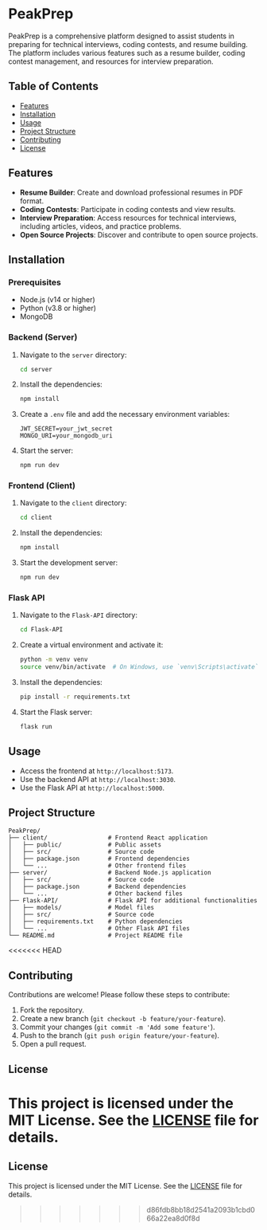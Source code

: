 # PeakPrep

PeakPrep is a comprehensive platform designed to assist students in preparing for technical interviews, coding contests, and resume building. The platform includes various features such as a resume builder, coding contest management, and resources for interview preparation.

## Table of Contents

- [Features](#features)
- [Installation](#installation)
- [Usage](#usage)
- [Project Structure](#project-structure)
- [Contributing](#contributing)
- [License](#license)

## Features

- **Resume Builder**: Create and download professional resumes in PDF format.
- **Coding Contests**: Participate in coding contests and view results.
- **Interview Preparation**: Access resources for technical interviews, including articles, videos, and practice problems.
- **Open Source Projects**: Discover and contribute to open source projects.

## Installation

### Prerequisites

- Node.js (v14 or higher)
- Python (v3.8 or higher)
- MongoDB

### Backend (Server)

1. Navigate to the `server` directory:
    ```bash
    cd server
    ```

2. Install the dependencies:
    ```bash
    npm install
    ```

3. Create a `.env` file and add the necessary environment variables:
    ```env
    JWT_SECRET=your_jwt_secret
    MONGO_URI=your_mongodb_uri
    ```

4. Start the server:
    ```bash
    npm run dev
    ```

### Frontend (Client)

1. Navigate to the `client` directory:
    ```bash
    cd client
    ```

2. Install the dependencies:
    ```bash
    npm install
    ```

3. Start the development server:
    ```bash
    npm run dev
    ```

### Flask API

1. Navigate to the `Flask-API` directory:
    ```bash
    cd Flask-API
    ```

2. Create a virtual environment and activate it:
    ```bash
    python -m venv venv
    source venv/bin/activate  # On Windows, use `venv\Scripts\activate`
    ```

3. Install the dependencies:
    ```bash
    pip install -r requirements.txt
    ```

4. Start the Flask server:
    ```bash
    flask run
    ```

## Usage

- Access the frontend at `http://localhost:5173`.
- Use the backend API at `http://localhost:3030`.
- Use the Flask API at `http://localhost:5000`.

## Project Structure

```
PeakPrep/
├── client/                 # Frontend React application
│   ├── public/             # Public assets
│   ├── src/                # Source code
│   ├── package.json        # Frontend dependencies
│   └── ...                 # Other frontend files
├── server/                 # Backend Node.js application
│   ├── src/                # Source code
│   ├── package.json        # Backend dependencies
│   └── ...                 # Other backend files
├── Flask-API/              # Flask API for additional functionalities
│   ├── models/             # Model files
│   ├── src/                # Source code
│   ├── requirements.txt    # Python dependencies
│   └── ...                 # Other Flask API files
└── README.md               # Project README file
```
<<<<<<< HEAD

## Contributing

Contributions are welcome! Please follow these steps to contribute:

1. Fork the repository.
2. Create a new branch (`git checkout -b feature/your-feature`).
3. Commit your changes (`git commit -m 'Add some feature'`).
4. Push to the branch (`git push origin feature/your-feature`).
5. Open a pull request.

## License

This project is licensed under the MIT License. See the [LICENSE](LICENSE) file for details.
=======
## License

This project is licensed under the MIT License. See the [LICENSE](LICENSE) file for details.
>>>>>>> d86fdb8bb18d2541a2093b1cbd066a22ea8d0f8d
